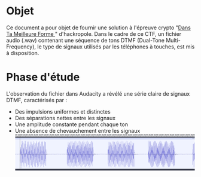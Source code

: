 
# Objet

Ce document a pour objet de fournir une solution à l'épreuve crypto "[Dans Ta Meilleure Forme ](https://hackropole.fr/fr/challenges/misc/fcsc2024-misc-dans-ta-meilleure-forme/)" d'hackropole.
Dans le cadre de ce CTF,  un fichier audio (.wav) contenant une séquence de tons DTMF (Dual-Tone Multi-Frequency), le type de signaux utilisés par les téléphones à touches, est mis à disposition.

# Phase d'étude
L'observation du fichier dans Audacity a révélé une série claire de signaux DTMF, caractérisés par :
 - Des impulsions uniformes et distinctes 
- Des séparations nettes entre les signaux
- Une amplitude constante pendant chaque ton
- Une absence de chevauchement entre les signaux 
![Aperçu du signal dans Audacity](https://github.com/CyrilAlr/hackropole/blob/master/DTMF_signal_1.png)

